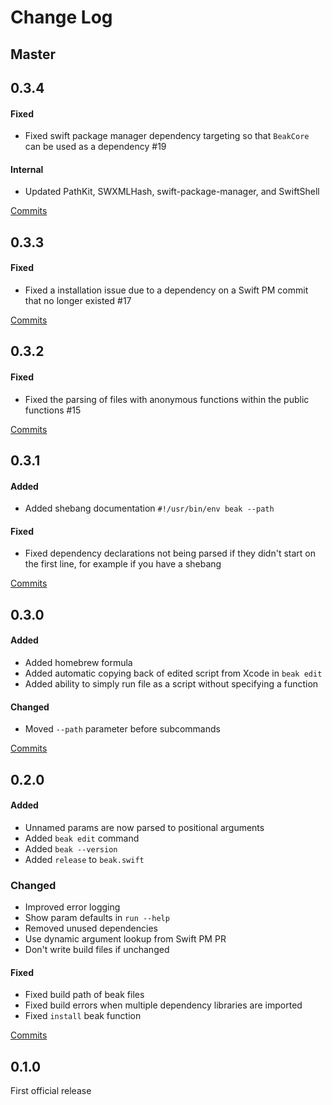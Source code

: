 # Change Log

## Master

## 0.3.4

#### Fixed
- Fixed swift package manager dependency targeting so that `BeakCore` can be used as a dependency #19

#### Internal
- Updated PathKit, SWXMLHash, swift-package-manager, and SwiftShell

[Commits](https://github.com/yonaskolb/Beak/compare/0.3.3...0.3.4)

## 0.3.3

#### Fixed
- Fixed a installation issue due to a dependency on a Swift PM commit that no longer existed #17

[Commits](https://github.com/yonaskolb/Beak/compare/0.3.2...0.3.3)

## 0.3.2

#### Fixed
- Fixed the parsing of files with anonymous functions within the public functions #15

[Commits](https://github.com/yonaskolb/Beak/compare/0.3.1...0.3.2)

## 0.3.1

#### Added
- Added shebang documentation `#!/usr/bin/env beak --path`

#### Fixed
- Fixed dependency declarations not being parsed if they didn't start on the first line, for example if you have a shebang

[Commits](https://github.com/yonaskolb/Beak/compare/0.3.0...0.3.1)

## 0.3.0

#### Added
- Added homebrew formula
- Added automatic copying back of edited script from Xcode in `beak edit`
- Added ability to simply run file as a script without specifying a function

#### Changed
- Moved `--path` parameter before subcommands

[Commits](https://github.com/yonaskolb/Beak/compare/0.2.0...0.3.0)

## 0.2.0

#### Added
- Unnamed params are now parsed to positional arguments
- Added `beak edit` command
- Added `beak --version`
- Added `release` to `beak.swift`

### Changed
- Improved error logging
- Show param defaults in `run --help`
- Removed unused dependencies
- Use dynamic argument lookup from Swift PM PR
- Don't write build files if unchanged

#### Fixed
- Fixed build path of beak files
- Fixed build errors when multiple dependency libraries are imported
- Fixed `install` beak function

[Commits](https://github.com/yonaskolb/Beak/compare/0.1.0...0.2.0)

## 0.1.0
First official release
